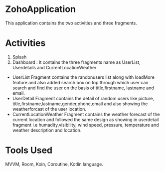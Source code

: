 # ZohoApplication
This application contains the two activities and three fragments.
# Activities
1. Splash
2. Dashboard : It contains the three fragments name as UserList, Userdetails and CurrentLocationWeather

- UserList Fragment contains the randonusers list along with loadMore feature and also added search box on top through which user can search and find the user on the basis of title,firstname, lastname and email.
- UserDetail Fragment contains the detail of random users like picture, title,firstname,lastname,gender,phone,email and also showing the weatherforcast of the user location.
- CurrentLocationWeather Fragment contains the weather forecast of the current location and followed the same design as showing in userdetail fragment i.e humadity,visibility, wind speed, pressure, temperature and weather description and location.

# Tools Used
MVVM, Room, Koin, Coroutine, Kotlin language.
